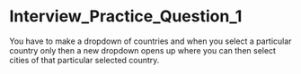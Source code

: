 # Interview_Practice_Question_1
You have to make a dropdown of countries and when you select a particular country only then a new dropdown opens up where you can then select cities of that particular selected country.
